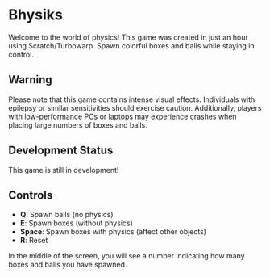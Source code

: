 #  Bhysiks

Welcome to the world of physics! This game was created in just an hour using Scratch/Turbowarp. Spawn colorful boxes and balls while staying in control.

## Warning

Please note that this game contains intense visual effects. Individuals with epilepsy or similar sensitivities should exercise caution. Additionally, players with low-performance PCs or laptops may experience crashes when placing large numbers of boxes and balls.

## Development Status

This game is still in development!

## Controls

- **Q**: Spawn balls (no physics)
- **E**: Spawn boxes (without physics)
- **Space**: Spawn boxes with physics (affect other objects)
- **R**: Reset

In the middle of the screen, you will see a number indicating how many boxes and balls you have spawned.
